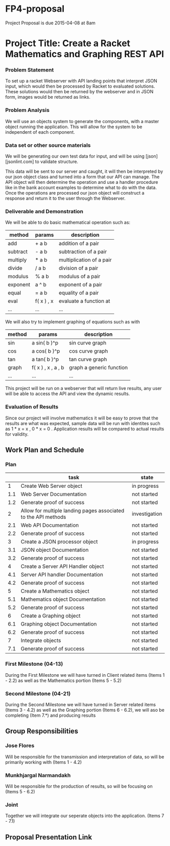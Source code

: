 # FP4-proposal
Project Proposal is due 2015-04-08 at 8am

# Project Title: Create a Racket Mathematics and Graphing REST API
### Problem Statement
To set up a racket Webserver with API landing points that interpret JSON input, which would then be processed by Racket to evaluated solutions. These solutions would then be returned by the webserver and in JSON form, images would be returned as links.

### Problem Analysis
We will use an objects system to generate the components, with a master object running the application. This will allow for the system to be independent of each component. 

### Data set or other source materials
We will be generating our own test data for input, and will be using [json][jsonlint.com] to validate structure.

This data will be sent to our server and caught, it will then be interpreted by our json object class and turned into a form that our API can manage. The API object will then determine the operation and use a handler procedure like in the bank account examples to determine what to do with the data. Once the operations are processed our json object will construct a response and return it to the user through the Webserver.

### Deliverable and Demonstration
We will be able to do basic mathematical operation such as:

| method  | params     | description             |
|---------|------------|-------------------------|
|add      | + a b      | addition of a pair      |
|subtract | - a b      | subtraction of a pair   |
|multiply | * a b      | multiplication of a pair|
|divide   | / a b      | division of a pair      |
|modulus  | % a b      | modulus of a pair       |
|exponent | a ^ b      | exponent of a pair      |
|equal    | = a b      | equality of a pair      |
|eval     | f( x ) , x | evaluate a function at  |
| ...     | ...        | ...                     | 

We will also try to implement graphing of equations such as with 

| method  | params             | description             |
|---------|--------------------|-------------------------|
|sin      | a sin( b )^p       | sin curve graph         |
|cos      | a cos( b )^p       | cos curve graph         |
|tan      | a tan( b )^p       | tan curve graph         |
|graph    | f( x ) , x , a , b | graph a generic function|
| ...     | ...                | ...                     | 

This project will be run on a webserver that will return live results, any user will be able to access the API and view the dynamic results.

### Evaluation of Results
Since our project will involve mathematics it will be easy to prove that the results are what was expected, sample data will be run with identites such as 1 * x = x , 0 * x = 0 . Application results will be compared to actual results for validity. 

## Work Plan and Schedule

### Plan

|   | task | state |
|---|------|-------|
| 1 | Create Web Server object | in progress |
|1.1| Web Server Documentation | not started |
|1.2| Generate proof of success| not started |
| 2 | Allow for multiple landing pages associated to the API methods | investigation|
|2.1| Web API Documentation | not started |
|2.2| Generate proof of success| not started |
| 3 | Create a JSON processor object | in progress |
|3.1| JSON object Documentation | not started |
|3.2| Generate proof of success| not started |
| 4 | Create a Server API Handler object | not started |
|4.1| Server API handler Documentation | not started |
|4.2| Generate proof of success| not started |
| 5 | Create a Mathematics object | not started |
|5.1| Mathematics object Documentation | not started |
|5.2| Generate proof of success| not started |
| 6 | Create a Graphing object | not started |
|6.1| Graphing object Documentation | not started |
|6.2| Generate proof of success| not started |
|7  | Integrate objects | not started |
|7.1| Generate proof of success| not started |


### First Milestone (04-13)
During the First Milestone we will have turned in Client related items (Items 1 - 2.2) as well as the Mathematics portion (Items 5 - 5.2)  

### Second Milestone (04-21)
During the Second Milestone we will have turned in Server related items (Items 3 - 4.2) as well as the Graphing portion (Items 6 - 6.2), we will aso be completing (Item 7.*) and producing results 

## Group Responsibilities
### Jose Flores
Will be responsible for the transmission and interpretation of data, so will be primarily working with (Items 1 - 4.2)

### Munkhjargal Narmandakh
Will be responsible for the production of results, so will be focusing on (Items 5 - 6.2)

### Joint
Together we will integrate our seperate objects into the application. (Items 7 - 7.1)

## Proposal Presentation Link
[proposal]: https://docs.google.com/presentation/d/1jA6KDpAIbmpuTRilt6YqcnbVv8tDG9p0BZxEkVU0yhk/edit#slide=id.p

<!-- Links -->
[piazza]: https://piazza.com/class/i55is8xqqwhmr?cid=453
[markdown]: https://help.github.com/articles/markdown-basics/
[json]: http://jsonlint.com/
[proposal]: http://www.josefflores.com/proposal/
